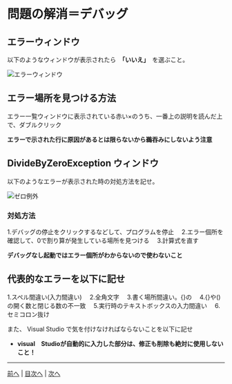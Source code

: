 # 問題の解消＝デバッグ

## エラーウィンドウ
以下のようなウィンドウが表示されたら　**「いいえ」**　を選ぶこと。

![エラーウィンドウ](imgs/0300.png)

## エラー場所を見つける方法

エラー一覧ウィンドウに表示されている赤い×のうち、一番上の説明を読んだ上で、ダブルクリック

**エラーで示された行に原因があるとは限らないから鵜吞みにしないよう注意**

## DivideByZeroException ウィンドウ
以下のようなエラーが表示された時の対処方法を記せ。

![ゼロ例外](imgs/0301.png)

### 対処方法
1.デバッグの停止をクリックするなどして、プログラムを停止　
2.エラー個所を確認して、0で割り算が発生している場所を見つける　
3.計算式を直す　

**デバッグなし起動ではエラー個所がわからないので使わないこと**

## 代表的なエラーを以下に記せ
1.スペル間違い(入力間違い)　
2.全角文字　
3.書く場所間違い。{}の　
4.{}や()の開く数と閉じる数の不一致　
5.実行時のテキストボックスの入力間違い　
6.セミコロン抜け　

また、 Visual Studio で気を付けなければならないことを以下に記せ
- **visual　Studioが自動的に入力した部分は、修正も削除も絶対に使用しないこと！**

---

[前へ](README.md#%E3%83%97%E3%83%AD%E3%82%B0%E3%83%A9%E3%83%9F%E3%83%B3%E3%82%B0%E3%81%AE%E8%82%9D) | [目次へ](README.md#%E7%9B%AE%E6%AC%A1) | [次へ](04.md)
